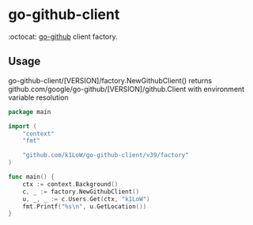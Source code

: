 # go-github-client

:octocat: [go-github](https://github.com/google/go-github) client factory.

## Usage

go-github-client/[VERSION]/factory.NewGithubClient() returns github.com/google/go-github/[VERSION]/github.Client with environment variable resolution

``` go
package main

import (
	"context"
	"fmt"

	"github.com/k1LoW/go-github-client/v39/factory"
)

func main() {
	ctx := context.Background()
	c, _ := factory.NewGithubClient()
	u, _, _ := c.Users.Get(ctx, "k1LoW")
	fmt.Printf("%s\n", u.GetLocation())
}
```
